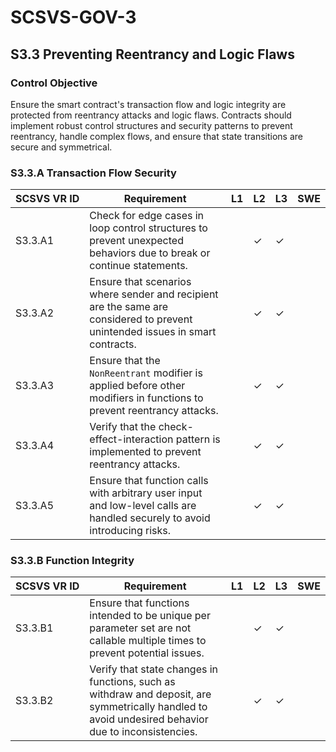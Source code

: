 # SCSVS-GOV-3

## S3.3 Preventing Reentrancy and Logic Flaws

### Control Objective
Ensure the smart contract's transaction flow and logic integrity are protected from reentrancy attacks and logic flaws. Contracts should implement robust control structures and security patterns to prevent reentrancy, handle complex flows, and ensure that state transitions are secure and symmetrical.

### S3.3.A Transaction Flow Security

| **SCSVS&nbsp;VR&nbsp;ID**          | Requirement                                                                 | L1 | L2 | L3 | SWE |
| ------------ | --------------------------------------------------------------------------- | -- | -- | -- | --- |
| S3.3.A1      | Check for edge cases in loop control structures to prevent unexpected behaviors due to break or continue statements. |    | ✓  | ✓  |     |
| S3.3.A2      | Ensure that scenarios where sender and recipient are the same are considered to prevent unintended issues in smart contracts. |    | ✓  | ✓  |     |
| S3.3.A3      | Ensure that the `NonReentrant` modifier is applied before other modifiers in functions to prevent reentrancy attacks. |    | ✓  | ✓  |     |
| S3.3.A4      | Verify that the check-effect-interaction pattern is implemented to prevent reentrancy attacks. |    | ✓  | ✓  |     |
| S3.3.A5      | Ensure that function calls with arbitrary user input and low-level calls are handled securely to avoid introducing risks. |    | ✓  | ✓  |     |

### S3.3.B Function Integrity

| **SCSVS&nbsp;VR&nbsp;ID**          | Requirement                                                                 | L1 | L2 | L3 | SWE |
| ------------ | --------------------------------------------------------------------------- | -- | -- | -- | --- |
| S3.3.B1      | Ensure that functions intended to be unique per parameter set are not callable multiple times to prevent potential issues. |    | ✓  | ✓  |     |
| S3.3.B2      | Verify that state changes in functions, such as withdraw and deposit, are symmetrically handled to avoid undesired behavior due to inconsistencies. |    | ✓  | ✓  |     |
